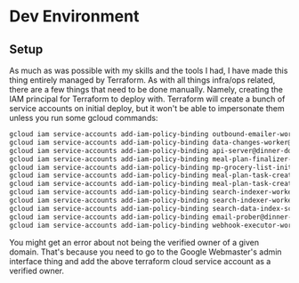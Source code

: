 # Dev Environment

## Setup

As much as was possible with my skills and the tools I had, I have made this thing entirely managed by Terraform. As with
all things infra/ops related, there are a few things that need to be done manually. Namely, creating the IAM principal
for Terraform to deploy with. Terraform will create a bunch of service accounts on initial deploy, but it won't be able 
to impersonate them unless you run some gcloud commands:

```bash
gcloud iam service-accounts add-iam-policy-binding outbound-emailer-worker@dinner-done-better-dev.iam.gserviceaccount.com --member serviceAccount:terraform-cloud@dinner-done-better-dev.iam.gserviceaccount.com --role roles/iam.serviceAccountUser
gcloud iam service-accounts add-iam-policy-binding data-changes-worker@dinner-done-better-dev.iam.gserviceaccount.com --member serviceAccount:terraform-cloud@dinner-done-better-dev.iam.gserviceaccount.com --role roles/iam.serviceAccountUser
gcloud iam service-accounts add-iam-policy-binding api-server@dinner-done-better-dev.iam.gserviceaccount.com --member serviceAccount:terraform-cloud@dinner-done-better-dev.iam.gserviceaccount.com --role roles/iam.serviceAccountUser
gcloud iam service-accounts add-iam-policy-binding meal-plan-finalizer-worker@dinner-done-better-dev.iam.gserviceaccount.com --member serviceAccount:terraform-cloud@dinner-done-better-dev.iam.gserviceaccount.com --role roles/iam.serviceAccountUser
gcloud iam service-accounts add-iam-policy-binding mp-grocery-list-init-worker@dinner-done-better-dev.iam.gserviceaccount.com --member serviceAccount:terraform-cloud@dinner-done-better-dev.iam.gserviceaccount.com --role roles/iam.serviceAccountUser
gcloud iam service-accounts add-iam-policy-binding meal-plan-task-create-worker@dinner-done-better-dev.iam.gserviceaccount.com --member serviceAccount:terraform-cloud@dinner-done-better-dev.iam.gserviceaccount.com --role roles/iam.serviceAccountUser
gcloud iam service-accounts add-iam-policy-binding meal-plan-task-create-worker@dinner-done-better-dev.iam.gserviceaccount.com --member serviceAccount:terraform-cloud@dinner-done-better-dev.iam.gserviceaccount.com --role roles/iam.serviceAccountUser
gcloud iam service-accounts add-iam-policy-binding search-indexer-worker@dinner-done-better-dev.iam.gserviceaccount.com --member serviceAccount:terraform-cloud@dinner-done-better-dev.iam.gserviceaccount.com --role roles/iam.serviceAccountUser
gcloud iam service-accounts add-iam-policy-binding search-indexer-worker@dinner-done-better-dev.iam.gserviceaccount.com --member serviceAccount:terraform-cloud@dinner-done-better-dev.iam.gserviceaccount.com --role roles/iam.serviceAccountUser
gcloud iam service-accounts add-iam-policy-binding search-data-index-scheduler@dinner-done-better-dev.iam.gserviceaccount.com --member serviceAccount:terraform-cloud@dinner-done-better-dev.iam.gserviceaccount.com --role roles/iam.serviceAccountUser
gcloud iam service-accounts add-iam-policy-binding email-prober@dinner-done-better-dev.iam.gserviceaccount.com --member serviceAccount:terraform-cloud@dinner-done-better-dev.iam.gserviceaccount.com --role roles/iam.serviceAccountUser
gcloud iam service-accounts add-iam-policy-binding webhook-executor-worker@dinner-done-better-dev.iam.gserviceaccount.com --member serviceAccount:terraform-cloud@dinner-done-better-dev.iam.gserviceaccount.com --role roles/iam.serviceAccountUser
```

You might get an error about not being the verified owner of a given domain. That's because you need to go to the Google Webmaster's admin interface thing and add the above terraform cloud service account as a verified owner.
